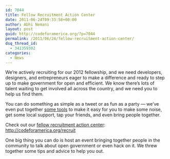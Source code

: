 ```yaml
---
id: 7044
title: Fellow Recruitment Action Center
date: 2011-06-24T09:33:58+00:00
author: Abhi Nemani
layout: post
guid: http://codeforamerica.org/?p=7044
permalink: /2011/06/24/fellow-recruitment-action-center/
dsq_thread_id:
  - 341359302
categories:
  - News
---
```

[<img class="alignright size-full wp-image-7045" title="fellow-recruitment" src="http://codeforamerica.org/wp-content/uploads/2011/06/fellow-recruitment.jpg" alt="" />](http://codeforamerica.org/fellows/spread-the-word)We&#8217;re actively recruiting for our 2012 fellowship, and we need developers, designers, and entrepreneurs eager to make a difference and ready to step up to make government for open and efficient. We know there&#8217;s lots of talent waiting to get involved all across the country, and we need you to help us find them. 

You can do something as simple as a tweet or as fun as a party — we’ve even put together [some tools](http://codeforamerica.org/spread-the-word) to make it easy for you to make some noise, get some local support, tap your friends, and even bring people together.

Check out our [fellow recruitment action center](http://codeforamerica.org/recruit): <http://codeforamerica.org/recruit>

One big thing you can do is host an event bringing together people in the community to talk about open government or even hack on it. We threw together some tips and advice to help you out.
